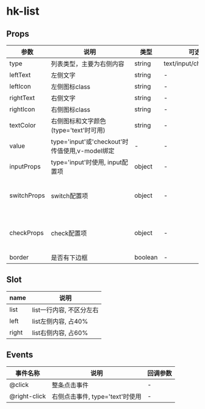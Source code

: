 # hk-list

## Props

| 参数 | 说明 | 类型 | 可选值 | 默认值 |
|--- | --- | --- | --- | --- |
| type | 列表类型，主要为右侧内容 | string | text/input/check/switch | - |
| leftText | 左侧文字 |	string | - | - |
| leftIcon | 左侧图标class | string | - | - |
| rightText | 右侧文字 | string | - | - |
| rightIcon | 右侧图标class | string | - | - |
| textColor | 右侧图标和文字颜色(type='text'时可用) | string | - | - |
| value | type='input'或'checkout'时传值使用,v-model绑定 | - | - | - |
| inputProps | type='input'时使用, input配置项 | object | - | - |
| switchProps | switch配置项 | object | - | 详见switch组件配置项 |
| checkProps | check配置项 | object | - | 详见check组件配置项 |
| border | 是否有下边框 | boolean | - | false |

## Slot
| name | 说明|
| --- | --- |
| list | list一行内容, 不区分左右 |
| left | list左侧内容, 占40% |
| right | list右侧内容, 占60% |

## Events
| 事件名称 | 说明 |	回调参数 |
|--- | --- | --- |
| @click | 整条点击事件 | - |
| @right-click | 右侧点击事件, type='text'时使用 | - |
